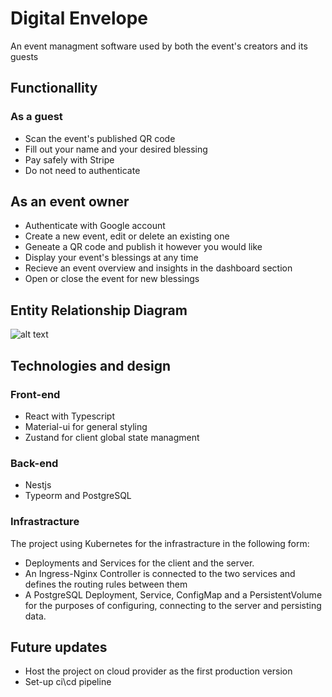 
# Digital Envelope
 An event managment software used by both the event's creators and its guests
## Functionallity
### As a guest
- Scan the event's published QR code
- Fill out your name and your desired blessing
- Pay safely with Stripe
- Do not need to authenticate

## As an event owner
- Authenticate with Google account
- Create a new event, edit or delete an existing one
- Geneate a QR code and publish it however you would like
- Display your event's blessings at any time
- Recieve an event overview and insights in the dashboard section
- Open or close the event for new blessings

## Entity Relationship Diagram
 ![alt text](https://drive.google.com/uc?id=1yYCPGv8nJ7Qiih6OqWGMtAviBjvto40P)

## Technologies and design
### Front-end
 - React with Typescript
 - Material-ui for general styling
 - Zustand for client global state managment
### Back-end
- Nestjs 
- Typeorm and PostgreSQL

### Infrastracture
The project using Kubernetes for the infrastracture in the following form:
 - Deployments and Services for the client and the server.
 - An Ingress-Nginx Controller is connected to the two services and defines the routing rules between them
 - A PostgreSQL Deployment, Service, ConfigMap and a PersistentVolume for the purposes of configuring, connecting to the server and persisting data. 

## Future updates
   - Host the project on cloud provider as the first production version
   - Set-up ci\cd pipeline
